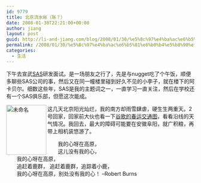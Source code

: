 ```yaml
---
id: 9779
title: 北京流水帐（账？）
date: 2008-01-30T22:21:00+00:00
author: jiang
layout: post
guid: http://li-and-jiang.com/blog/2008/01/30/%e5%8c%97%e4%ba%ac%e6%b5%81%e6%b0%b4%e5%b8%90%ef%bc%88%e8%b4%a6%ef%bc%9f%ef%bc%89/
permalink: /2008/01/30/%e5%8c%97%e4%ba%ac%e6%b5%81%e6%b0%b4%e5%b8%90%ef%bc%88%e8%b4%a6%ef%bc%9f%ef%bc%89/
categories:
  - 生活
---
```

下午去宣武<a href="www.sas.com" target="_blank">SAS</a>研发面试。是一场朋友之行了，先是与nugget吃了个午饭，顺便多聊些SAS公司的事，然后又在同一幢楼里碰到好久不见的小李子，就在楼下的阿卡贝尔。细数这些年，SAS是我的主题词之一，一直学习一直关注，然后在学校还有一个SAS俱乐部，但愿这次能成。 

[<img style="border-top-width:0px;border-left-width:0px;border-bottom-width:0px;border-right-width:0px" height="134" alt="未命名" src="http://byfiles.storage.msn.com/y1pTOzuyuR2aQTKy5WaXcFlD9ZW-Y7nJhU74Q-0cBQ1UcNYprWx9xrqIkMa_dtwPEH-v5hgHuzb8xs?PARTNER=WRITER" width="107" align="left" border="0" />](http://byfiles.storage.msn.com/y1pTOzuyuR2aQTU3hz8j5cJE-JvBS-C2C4rv_UsBSmU_vOptDXy8qT5V9IMXQimjwXk62sDHzDsMjQ?PARTNER=WRITER)这几天北京阳光灿烂，我的南方却雨雪肆虐，硬生生两重天。2号回家，回家前大伙也看一下<a href="http://ditu.google.com/maps/ms?ie=UTF8&hl=zh-CN&msa=0&msid=103690794584561935323.000444d42827f675f889b&ll=30.050077,115.004883&spn=13.179936,19.775391&z=6&om=0" target="_blank">谷歌的春运交通图</a>，看看沿线的天气情况。我回去，最大的障碍可能要在安徽阜阳，就广积粮，再带上相机装悠游了。 

　　我的心呀在高原，   
　　这儿没有我的心，   
　　我的心呀在高原，   
　　追赶着鹿群， 追赶着鹿群，追踪着小鹿，   
　　我的心呀在高原，别处没有我的心！ &#8211;Robert Burns